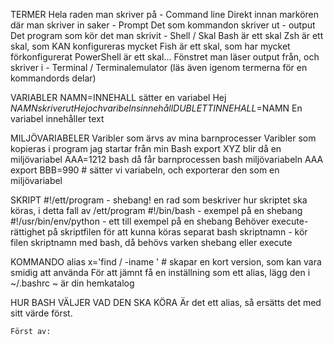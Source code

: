 TERMER
    Hela raden man skriver på - Command line
    Direkt innan markören där man skriver in saker - Prompt
    Det som kommandon skriver ut - output
    Det program som kör det man skrivit - Shell / Skal
        Bash är ett skal
        Zsh är ett skal, som KAN konfigureras mycket
        Fish är ett skal, som har mycket förkonfigurerat
        PowerShell är ett skal...
    Fönstret man läser output från, och skriver i - Terminal / Terminalemulator
    (läs även igenom termerna för en kommandords delar)

VARIABLER
    NAMN=INNEHALL sätter en variabel
    Hej $NAMN skriver ut Hej och varibelns innehåll
    DUBLETTINNEHALL=$NAMN
    En variabel innehåller text

MILJÖVARIABELER
    Varibler som ärvs av mina barnprocesser
    Varibler som kopieras i program jag startar från min Bash
    export XYZ   blir då en miljövariabel
    AAA=1212 bash    då får barnprocessen bash miljövariabeln AAA
    export BBB=990  # sätter vi variabeln, och exporterar den som en miljövariabel

SKRIPT
    #!/ett/program        - shebang! en rad som beskriver hur skriptet ska köras, i detta fall av /ett/program
    #!/bin/bash - exempel på en shebang
    #!/usr/bin/env/python - ett till exempel på en shebang
    Behöver execute-rättighet på skriptfilen för att kunna köras separat
    bash skriptnamn - kör filen skriptnamn med bash, då behövs varken shebang eller execute

KOMMANDO
    alias x='find / -iname ' # skapar en kort version, som kan vara smidig att använda
    För att jämnt få en inställning som ett alias, lägg den i ~/.bashrc
    ~ är din hemkatalog

HUR BASH VÄLJER VAD DEN SKA KÖRA
    Är det ett alias, så ersätts det med sitt värde först.

    Först av:
        